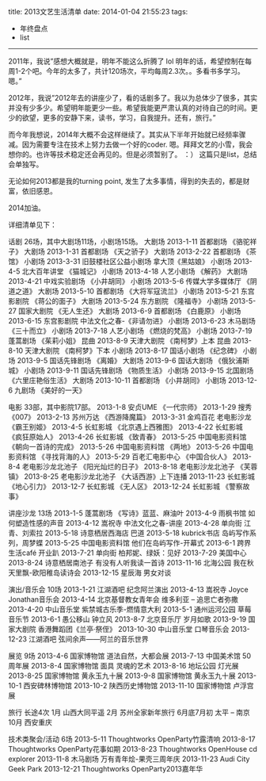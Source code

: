 title: 2013文艺生活清单
date: 2014-01-04 21:55:23
tags:
- 年终盘点
- list

---

2011年，我说”感想大概就是，明年不能这么折腾了 lol 明年的话，希望控制在每周1-2个吧。今年的太多了，共计120场次，平均每周2.3次。。多看书多学习。嗯。”

2012年，我说”2012年去的讲座少了，看的话剧多了。我以为总体少了很多，其实并没有少多少。希望明年能更少一些。希望我能更严肃认真的对待自己的时间。更少的欲望，更多的安静下来，读书，学习，自我提升。还有，旅行。”

而今年我想说，2014年大概不会这样继续了。其实从下半年开始就已经频率骤减。因为需要专注在技术上努力去做一个好的coder.
嗯。拜拜文艺的小雪，我会想你的。也许等技术稳定还会再见的。但是必须暂别了。 ：）
这篇只是list，总结会单独写。

无论如何2013都是我的turning point, 发生了太多事情，得到的失去的，都是财富，依旧感恩。

2014加油。

详细清单见下：
<!-- more -->

话剧 26场，其中大剧场11场，小剧场15场。
大剧场 2013-1-11   首都剧场    《骆驼祥子》
大剧场 2013-1-31   首都剧场    《天之骄子》
大剧场 2013-2-22   首都剧场    《茶馆》
小剧场 2013-3-31   旧鼓楼社区公益小剧场  拿大顶《黑姑娘》
小剧场 2013-4-5    北大百年讲堂  《猫城记》
小剧场 2013-4-18   人艺小剧场   《解药》
大剧场 2013-4-21   中戏实验剧场  《小井胡同》
小剧场 2013-5-6    传媒大学多媒体厅    《阴道之道》
大剧场 2013-5-10   首都剧场    《大将军寇流兰》
小剧场 2013-5-21   东宫影剧院   《蒋公的面子》
大剧场 2013-5-24   东方剧院    《隆福寺》
小剧场 2013-5-27   国家大剧院   《无人生还》
大剧场 2013-6-9    首都剧场    《白鹿原》
小剧场 2013-6-15   东宫影剧院   中法文化之春-《非请勿进》
小剧场 2013-6-23   木马剧场    《三十而立》
小剧场 2013-7-18   人艺小剧场   《燃烧的梵高》
小剧场 2013-7-19   蓬蒿剧场    《茱莉小姐》
昆曲  2013-8-9    天津大剧院   《南柯梦》上本
昆曲  2013-8-10   天津大剧院   《南柯梦》下本
小剧场 2013-8-17   国话小剧场   《纪念碑》
小剧场 2013-9-5    国话先锋剧场  《离婚》
大剧场 2013-9-6    国话大剧场   《俄狄浦斯城》
小剧场 2013-9-11   国话先锋剧场  《物质生活》
小剧场 2013-9-15   北国剧场    《六里庄艳俗生活》
大剧场 2013-10-11  首都剧场    《小井胡同》
小剧场 2013-12-6   九剧场 《美好的一天》

<!-- more -->

电影 33部，其中影院17部。
2013-1-8    安贞UME   《一代宗师》
2013-1-29   搜秀  《007》
2013-2-13   苏州万达    《西游降魔篇》
2013-3-31   金鸡百花    老电影沙龙《霸王别姬》
2013-4-5    长虹影城    《北京遇上西雅图》
2013-4-22   长虹影城    《疯狂原始人》
2013-4-26   长虹影城    《致青春》
2013-5-25   中国电影资料馆 《朝向一首诗的完成》
2013-5-26   中国电影资料馆 《两地》
2013-5-26   中国电影资料馆 《寻找背海的人》
2013-5-29   百老汇电影中心 《中国合伙人》
2013-8-4    老电影沙龙北池子    《阳光灿烂的日子》
2013-8-18   老电影沙龙北池子    《芙蓉镇》
2013-8-25   老电影沙龙北池子    《大话西游》上下连播
2013-11-23  长虹影城    《地心引力》
2013-12-7   长虹影城    《无人区》
2013-12-24  长虹影城    《警察故事》

讲座沙龙 13场
2013-1-5    蓬蒿剧场    《写诗》蓝蓝、麻油叶
2013-4-9    雨枫书馆    如何塑造性感的声音
2013-4-12   嵩祝寺 中法文化之春-讲座
2013-4-28   单向街 江青、刘索拉
2013-5-18   诗意栖居西海店 巴道
2013-5-18   kubrick书店   岛屿写作系列，周梦蝶
2013-5-25   中国电影资料馆 他们在岛屿写作-开幕式
2013-6-1    跨界生活café    开业趴
2013-7-21   单向街 柏邦妮、绿妖：见好
2013-7-29   美国中心
2013-8-24   诗意栖居南池子 有没有人听我读一首诗
2013-11-16  北海公园    我在秋天里飘-欧阳稚岛读诗会
2013-12-15  星辰海 男女对谈

演出/音乐会 10场
2013-1-21   江湖酒吧    纪念阿兰演出
2013-4-13   嵩祝寺 Joyce Jonathan音乐会
2013-4-14   北京基督教女青年会   维多利亚 – 追思亡者弥撒
2013-4-20   中山音乐堂   紫禁城古乐季-燃情意大利
2013-5-1    通州运河公园  草莓音乐节
2013-6-1    愚公移山    钟立风
2013-8-7    北京音乐厅   岁月如歌
2013-9-19   国家大剧院   香港舞蹈团《兰亭·祭侄》
2013-10-30  中山音乐堂   口琴音乐会
2013-12-23  江湖酒吧    弦间余声——阿兰的音乐世界

展览 9场
2013-4-6    国家博物馆   道法自然，大都会展
2013-7-13   中国美术馆   50周年展
2013-8-4    国家博物馆   面具 灵魂的艺术
2013-8-16   地坛公园    灯光展
2013-8-25   国家博物馆   黄永玉九十展
2013-9-8    国家博物馆   黄永玉九十展
2013-10-1   西安碑林博物馆
2013-10-2   陕西历史博物馆
2013-11-10  国家博物馆   卢浮宫展

旅行 长途4次
1月 山西大同平遥
2月 苏州全家新年旅行
6月底7月初 太平 – 南京
10月 西安重庆

技术类聚会/活动 6场
2013-5-11   Thoughtworks    OpenParty竹露清响
2013-8-17   Thoughtworks    OpenParty花事如期
2013-8-23   Thoughtworks    OpenHouse cd explorer
2013-11-8   木马剧场    万有青年烩-果壳三周年庆
2013-11-23  Audi City   Geek Park
2013-12-21  Thoughtworks    OpenParty2013嘉年华